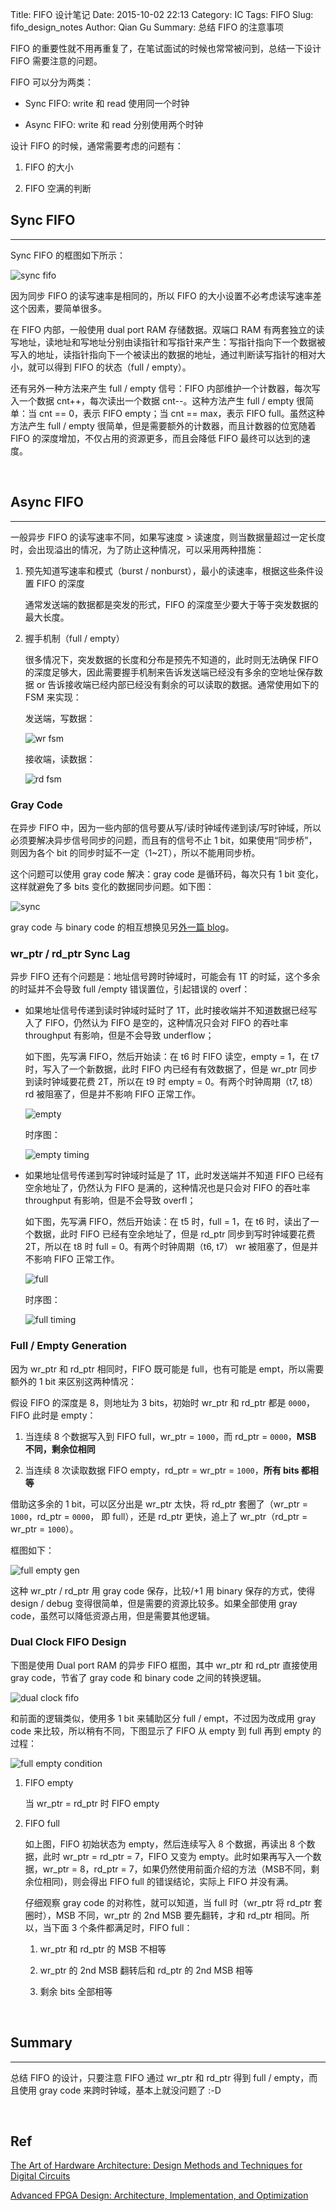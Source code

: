 Title: FIFO 设计笔记
Date: 2015-10-02 22:13
Category: IC
Tags: FIFO
Slug: fifo_design_notes
Author: Qian Gu
Summary: 总结 FIFO 的注意事项


FIFO 的重要性就不用再重复了，在笔试面试的时候也常常被问到，总结一下设计 FIFO 需要注意的问题。

FIFO 可以分为两类：

+ Sync FIFO: write 和 read 使用同一个时钟

+ Async FIFO: write 和 read 分别使用两个时钟

设计 FIFO 的时候，通常需要考虑的问题有：

1. FIFO 的大小

2. FIFO 空满的判断

## Sync FIFO
* * *

Sync FIFO 的框图如下所示：

![sync fifo](/images/fifo-design-notes/sync_fifo.png)

因为同步 FIFO 的读写速率是相同的，所以 FIFO 的大小设置不必考虑读写速率差这个因素，要简单很多。

在 FIFO 内部，一般使用 dual port RAM 存储数据。双端口 RAM 有两套独立的读写地址，读地址和写地址分别由读指针和写指针来产生：写指针指向下一个数据被写入的地址，读指针指向下一个被读出的数据的地址，通过判断读写指针的相对大小，就可以得到 FIFO 的状态（full / empty）。

还有另外一种方法来产生 full / empty 信号：FIFO 内部维护一个计数器，每次写入一个数据 cnt++，每次读出一个数据 cnt--。这种方法产生 full / empty 很简单：当 cnt == 0，表示 FIFO empty；当 cnt == max，表示 FIFO full。虽然这种方法产生 full / empty 很简单，但是需要额外的计数器，而且计数器的位宽随着 FIFO 的深度增加，不仅占用的资源更多，而且会降低 FIFO 最终可以达到的速度。


<br>

## Async FIFO
* * *

一般异步 FIFO 的读写速率不同，如果写速度 > 读速度，则当数据量超过一定长度时，会出现溢出的情况，为了防止这种情况，可以采用两种措施：

1. 预先知道写速率和模式（burst / nonburst），最小的读速率，根据这些条件设置 FIFO 的深度

    通常发送端的数据都是突发的形式，FIFO 的深度至少要大于等于突发数据的最大长度。

2. 握手机制（full / empty）

    很多情况下，突发数据的长度和分布是预先不知道的，此时则无法确保 FIFO 的深度足够大，因此需要握手机制来告诉发送端已经没有多余的空地址保存数据 or 告诉接收端已经内部已经没有剩余的可以读取的数据。通常使用如下的 FSM 来实现：

    发送端，写数据：

    ![wr fsm](/images/fifo-design-notes/wr_fsm.png)

    接收端，读数据：

    ![rd fsm](/images/fifo-design-notes/rd_fsm.png)

### Gray Code

在异步 FIFO 中，因为一些内部的信号要从写/读时钟域传递到读/写时钟域，所以必须要解决异步信号同步的问题，而且有的信号不止 1 bit，如果使用“同步桥”，则因为各个 bit 的同步时延不一定（1~2T），所以不能用同步桥。

这个问题可以使用 gray code 解决：gray code 是循环码，每次只有 1 bit 变化，这样就避免了多 bits 变化的数据同步问题。如下图：

![sync](/images/fifo-design-notes/sync.png)

gray code 与 binary code 的相互想换见另[外一篇 blog]()。

### wr_ptr / rd_ptr Sync Lag

异步 FIFO 还有个问题是：地址信号跨时钟域时，可能会有 1T 的时延，这个多余的时延并不会导致 full /empty 错误置位，引起错误的 overf：

+ 如果地址信号传递到读时钟域时延时了 1T，此时接收端并不知道数据已经写入了 FIFO，仍然认为 FIFO 是空的，这种情况只会对 FIFO 的吞吐率 throughput 有影响，但是不会导致 underflow；

    如下图，先写满 FIFO，然后开始读：在 t6 时 FIFO 读空，empty = 1，在 t7 时，写入了一个新数据，此时 FIFO 内已经有有效数据了，但是 wr_ptr 同步到读时钟域要花费 2T，所以在 t9 时 empty = 0。有两个时钟周期（t7, t8） rd 被阻塞了，但是并不影响 FIFO 正常工作。

    ![empty](/images/fifo-design-notes/empty.png)

    时序图：

    ![empty timing](/images/fifo-design-notes/empty_timing.png)


+ 如果地址信号传递到写时钟域时延是了 1T，此时发送端并不知道 FIFO 已经有空余地址了，仍然认为 FIFO 是满的，这种情况也是只会对 FIFO 的吞吐率 throughput 有影响，但是不会导致 overfl；

    如下图，先写满 FIFO，然后开始读：在 t5 时，full = 1，在 t6 时，读出了一个数据，此时 FIFO 已经有空余地址了，但是 rd_ptr 同步到写时钟域要花费 2T，所以在 t8 时 full = 0。有两个时钟周期（t6, t7） wr 被阻塞了，但是并不影响 FIFO 正常工作。

    ![full](/images/fifo-design-notes/full.png)

    时序图：

    ![full timing](/images/fifo-design-notes/full_timing.png)

### Full / Empty Generation

因为 wr_ptr 和 rd_ptr 相同时，FIFO 既可能是 full，也有可能是 empt，所以需要额外的 1 bit 来区别这两种情况：

假设 FIFO 的深度是 8，则地址为 3 bits，初始时 wr_ptr 和 rd_ptr 都是 `0000`，FIFO 此时是 empty：

1. 当连续 8 个数据写入到 FIFO full，wr_ptr = `1000`，而 rd_ptr = `0000`，**MSB 不同，剩余位相同**

2. 当连续 8 次读取数据 FIFO empty，rd_ptr = wr_ptr = `1000`，**所有 bits 都相等**

借助这多余的 1 bit，可以区分出是 wr_ptr 太快，将 rd_ptr 套圈了（wr_ptr = `1000`，rd_ptr = `0000`， 即 full），还是 rd_ptr 更快，追上了 wr_ptr（rd_ptr = wr_ptr = `1000`）。

框图如下：

![full empty gen](/images/fifo-design-notes/full_empty_gen.png)

这种 wr_ptr / rd_ptr 用 gray code 保存，比较/+1 用 binary 保存的方式，使得 design / debug 变得很简单，但是需要的资源比较多。如果全部使用 gray code，虽然可以降低资源占用，但是需要其他逻辑。

### Dual Clock FIFO Design

下图是使用 Dual port RAM 的异步 FIFO 框图，其中 wr_ptr 和 rd_ptr 直接使用 gray code，节省了 gray code 和 binary code 之间的转换逻辑。

![dual clock fifo](/images/fifo-design-notes/dual_port_fifo.png)

和前面的逻辑类似，使用多 1 bit 来辅助区分 full / empt，不过因为改成用 gray code 来比较，所以稍有不同，下图显示了 FIFO 从 empty 到 full 再到 empty 的过程：

![full empty condition](/images/fifo-design-notes/full_empty_condition.png)

1. FIFO empty

    当 wr_ptr = rd_ptr 时 FIFO empty

2. FIFO full

    如上图，FIFO 初始状态为 empty，然后连续写入 8 个数据，再读出 8 个数据，此时 wr_ptr = rd_ptr = 7，FIFO 又变为 empty。此时如果再写入一个数据，wr_ptr = 8，rd_ptr = 7，如果仍然使用前面介绍的方法（MSB不同，剩余位相同)，则会得出 FIFO full 的错误结论，实际上 FIFO 并没有满。

    仔细观察 gray code 的对称性，就可以知道，当 full 时（wr_ptr 将 rd_ptr 套圈时），MSB 不同，wr_ptr 的 2nd MSB 要先翻转，才和 rd_ptr 相同。所以，当下面 3 个条件都满足时，FIFO full：

    1. wr_ptr 和 rd_ptr 的 MSB 不相等

    2. wr_ptr 的 2nd MSB 翻转后和 rd_ptr 的 2nd MSB 相等

    3. 剩余 bits 全部相等

<br>

## Summary
* * *

总结 FIFO 的设计，只要注意 FIFO 通过 wr_ptr 和 rd_ptr 得到 full / empty，而且使用 gray code 来跨时钟域，基本上就没问题了 :-D

<br>

## Ref

[The Art of Hardware Architecture: Design Methods and Techniques for Digital Circuits](http://www.amazon.com/The-Art-Hardware-Architecture-Techniques/dp/1461403960)

[Advanced FPGA Design: Architecture, Implementation, and Optimization](http://www.amazon.com/Advanced-FPGA-Design-Architecture-Implementation/dp/0470054379/ref=sr_1_1?s=books&ie=UTF8&qid=1432020884&sr=1-1&keywords=advanced+fpga+design)
